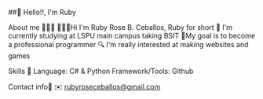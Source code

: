 ##🤗 Hello!!, I'm Ruby 

About me 🙆🏻‍♀️
🙋🏻‍♀️Hi I'm Ruby Rose B. Ceballos, Ruby for short
🏫 I'm currently studying at LSPU main campus taking BSIT 
🎯My goal is to become a professional programmer
🔍 I'm really interested at making websites and games

Skills 🏹
Language: C# & Python 
Framework/Tools: Github

Contact info📲
✉️ rubyroseceballos@gmail.com
